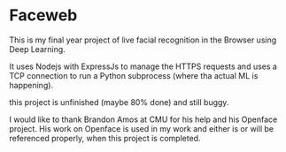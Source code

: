 # Faceweb

This is my final year project of live facial recognition in the Browser using Deep Learning. 

It uses Nodejs with ExpressJs to manage the HTTPS requests and uses a TCP connection to run a Python subprocess (where tha actual ML is happening).
 
this project is unfinished (maybe 80% done) and still buggy.

I would like to thank Brandon Amos at CMU for his help and his Openface project. His work on Openface is used in my work and either is or will be referenced properly, when this project is completed.
